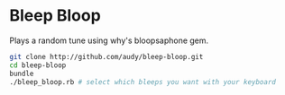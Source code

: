 # Bleep Bloop

Plays a random tune using why's bloopsaphone gem.


```sh
git clone http://github.com/audy/bleep-bloop.git
cd bleep-bloop
bundle
./bleep_bloop.rb # select which bleeps you want with your keyboard
```
